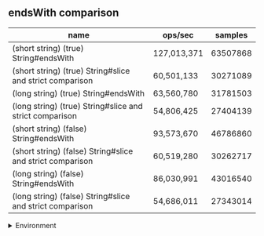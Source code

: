 ## endsWith comparison

|name|ops/sec|samples|
|-|-|-|
|(short string) (true) String#endsWith|127,013,371|63507868|
|(short string) (true) String#slice and strict comparison|60,501,133|30271089|
|(long string) (true) String#endsWith|63,560,780|31781503|
|(long string) (true) String#slice and strict comparison|54,806,425|27404139|
|(short string) (false) String#endsWith|93,573,670|46786860|
|(short string) (false) String#slice and strict comparison|60,519,280|30262717|
|(long string) (false) String#endsWith|86,030,991|43016540|
|(long string) (false) String#slice and strict comparison|54,686,011|27343014|


<details>
<summary>Environment</summary>

* __Machine:__ linux x64 | 4 vCPUs | 7.6GB Mem
* __Run:__ Tue Oct 29 2024 19:48:52 GMT+0000 (Coordinated Universal Time)
* __Node:__ `v22.11.0`
</details>

<!--
{"environment":{"platform":"linux","arch":"x64","cpus":4,"totalMemory":7.597877502441406},"benchmarks":[{"name":"(short string) (true) String#endsWith","opsSec":127013371.51907581,"samples":63507868},{"name":"(short string) (true) String#slice and strict comparison","opsSec":60501133.063311726,"samples":30271089},{"name":"(long string) (true) String#endsWith","opsSec":63560780.86418351,"samples":31781503},{"name":"(long string) (true) String#slice and strict comparison","opsSec":54806425.762034945,"samples":27404139},{"name":"(short string) (false) String#endsWith","opsSec":93573670.96739641,"samples":46786860},{"name":"(short string) (false) String#slice and strict comparison","opsSec":60519280.399568975,"samples":30262717},{"name":"(long string) (false) String#endsWith","opsSec":86030991.85576567,"samples":43016540},{"name":"(long string) (false) String#slice and strict comparison","opsSec":54686011.15670857,"samples":27343014}]}-->
